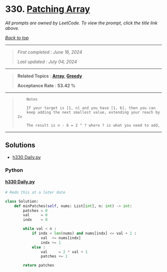 # 330. [Patching Array](<https://leetcode.com/problems/patching-array>)

*All prompts are owned by LeetCode. To view the prompt, click the title link above.*

*[Back to top](<../README.md>)*

------

> *First completed : June 16, 2024*
>
> *Last updated : July 04, 2024*

------

> **Related Topics** : **[Array](<by_topic/Array.md>), [Greedy](<by_topic/Greedy.md>)**
>
> **Acceptance Rate** : **53.42 %**

------

> 
> ``` 
>     Notes
> 
>     If your target is [1, n] and you have [1, 6], then you can 
>     keep adding the next smallest value, extending your reach by 2x
> 
>     The result is n - 6 = 2 ^ ? where ? is what you need to add,
> ```

------

## Solutions

- [h330 Daily.py](<../my-submissions/h330 Daily.py>)
### Python
#### [h330 Daily.py](<../my-submissions/h330 Daily.py>)
```Python
# Redo this at a later date

class Solution:
    def minPatches(self, nums: List[int], n: int) -> int:
        patches = 0
        val     = 0
        indx    = 0

        while val < n :
            if indx < len(nums) and nums[indx] <= val + 1 :
                val  += nums[indx]
                indx += 1
            else :
                val     = 2 * val + 1
                patches += 1

        return patches


```

